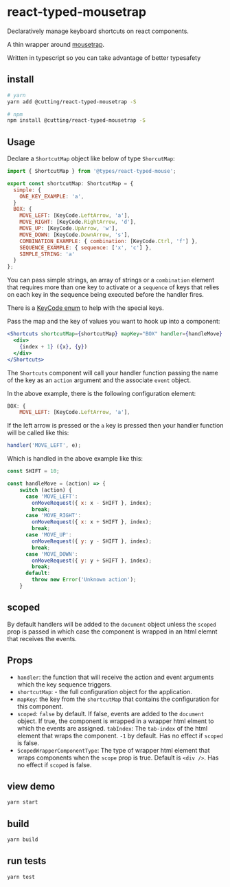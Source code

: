 # react-typed-mousetrap

Declaratively manage keyboard shortcuts on react components.

A thin wrapper around [mousetrap](https://github.com/ccampbell/mousetrap).

Written in typescript so you can take advantage of better typesafety

## install

```sh
# yarn
yarn add @cutting/react-typed-mousetrap -S

# npm
npm install @cutting/react-typed-mousetrap -S
```

## Usage

Declare a `ShortcutMap` object like below of type `ShorcutMap`:

```js
import { ShortcutMap } from '@types/react-typed-mouse';

export const shortcutMap: ShortcutMap = {
  simple: {
    ONE_KEY_EXAMPLE: 'a',
  }
  BOX: {
    MOVE_LEFT: [KeyCode.LeftArrow, 'a'],
    MOVE_RIGHT: [KeyCode.RightArrow, 'd'],
    MOVE_UP: [KeyCode.UpArrow, 'w'],
    MOVE_DOWN: [KeyCode.DownArrow, 's'],
    COMBINATION_EXAMPLE: { combination: [KeyCode.Ctrl, 'f'] },
    SEQUENCE_EXAMPLE: { sequence: ['x', 'c'] },
    SIMPLE_STRING: 'a'
  }
};
```

You can pass simple strings, an array of strings or a `combination` element that requires more than one key to activate or a `sequence` of keys that relies on each key in the sequence being executed before the handler fires.

There is a [KeyCode enum](https://github.com/dagda1/cuttingedge/blob/master/packages/react-typed-mousetrap/src/types/keycodes.ts) to help with the special keys.

Pass the map and the key of values you want to hook up into a component:

```jsx
<Shortcuts shortcutMap={shortcutMap} mapKey="BOX" handler={handleMove} scoped>
  <div>
    {index + 1} ({x}, {y})
  </div>
</Shortcuts>
```

The `Shortcuts` component will call your handler function passing the name of the key as an `action` argument and the associate `event` object.

In the above example, there is the following configuration element:

```js
BOX: {
    MOVE_LEFT: [KeyCode.LeftArrow, 'a'],
```

If the left arrow is pressed or the `a` key is pressed then your handler function will be called like this:

```js
handler('MOVE_LEFT', e);
```

Which is handled in the above example like this:

```js
const SHIFT = 10;

const handleMove = (action) => {
    switch (action) {
      case 'MOVE_LEFT':
        onMoveRequest({ x: x - SHIFT }, index);
        break;
      case 'MOVE_RIGHT':
        onMoveRequest({ x: x + SHIFT }, index);
        break;
      case 'MOVE_UP':
        onMoveRequest({ y: y - SHIFT }, index);
        break;
      case 'MOVE_DOWN':
        onMoveRequest({ y: y + SHIFT }, index);
        break;
      default:
        throw new Error('Unknown action');
    }
```

## scoped

By default handlers will be added to the `document` object unless the `scoped` prop is passed in which case the component is wrapped in an html elemnt that receives the events.

## Props

- `handler`: the function that will receive the action and event arguments which the key sequence triggers.
- `shortcutMap`: - the full configuration object for the application.
- `mapKey`: the key from the `shortcutMap` that contains the configuration for this component.
- `scoped`: `false` by default. If false, events are added to the `document` object. If true, the component is wrapped in a wrapper html elment to which the events are assigned.
  `tabIndex`: The `tab-index` of the html element that wraps the component. `-1` by default. Has no effect if `scoped` is false.
- `ScopedWrapperComponentType`: The type of wrapper html element that wraps components when the `scope` prop is true. Default is `<div />`. Has no effect if `scoped` is false.

## view demo

```sh
yarn start
```

## build

```sh
yarn build
```

## run tests

```sh
yarn test
```
